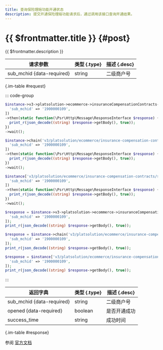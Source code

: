 ```yaml
---
title: 查询保险理赔功能开通状态
description: 提交开通保险理赔功能请求后，通过调用该接口查询开通结果。
---
```


# {{ $frontmatter.title }} {#post}

{{ $frontmatter.description }}

| 请求参数 | 类型 {.type} | 描述 {.desc}
| --- | --- | ---
| sub_mchid {data-required} | string | 二级商户号

{.im-table #request}

::: code-group

```php [异步纯链式]
$instance->v3->platsolution->ecommerce->insuranceCompensationContracts->subMchid->_sub_mchid_->checkOpened->postAsync([
  'sub_mchid' => '1900000109',
])
->then(static function(\Psr\Http\Message\ResponseInterface $response) {
  print_r(json_decode((string) $response->getBody(), true));
})
->wait();
```

```php [异步声明式]
$instance->chain('v3/platsolution/ecommerce/insurance-compensation-contracts/sub-mchid/{sub_mchid}/check-opened')->postAsync([
  'sub_mchid' => '1900000109',
])
->then(static function(\Psr\Http\Message\ResponseInterface $response) {
  print_r(json_decode((string) $response->getBody(), true));
})
->wait();
```

```php [异步属性式]
$instance['v3/platsolution/ecommerce/insurance-compensation-contracts/sub-mchid/{sub_mchid}/check-opened']->postAsync([
  'sub_mchid' => '1900000109',
])
->then(static function(\Psr\Http\Message\ResponseInterface $response) {
  print_r(json_decode((string) $response->getBody(), true));
})
->wait();
```

```php [同步纯链式]
$response = $instance->v3->platsolution->ecommerce->insuranceCompensationContracts->subMchid->_sub_mchid_->checkOpened->post([
  'sub_mchid' => '1900000109',
]);
print_r(json_decode((string) $response->getBody(), true));
```

```php [同步声明式]
$response = $instance->chain('v3/platsolution/ecommerce/insurance-compensation-contracts/sub-mchid/{sub_mchid}/check-opened')->post([
  'sub_mchid' => '1900000109',
]);
print_r(json_decode((string) $response->getBody(), true));
```

```php [同步属性式]
$response = $instance['v3/platsolution/ecommerce/insurance-compensation-contracts/sub-mchid/{sub_mchid}/check-opened']->post([
  'sub_mchid' => '1900000109',
]);
print_r(json_decode((string) $response->getBody(), true));
```

:::

| 返回字典 | 类型 {.type} | 描述 {.desc}
| --- | --- | ---
| sub_mchid {data-required}| string | 二级商户号
| opened {data-required}| boolean | 是否开通成功
| success_time | string | 成功时间

{.im-table #response}

参阅 [官方文档](https://pay.weixin.qq.com/docs/partner/apis/plat-compensation/plat-compensation/check-insurance-compensation-opened.html)
